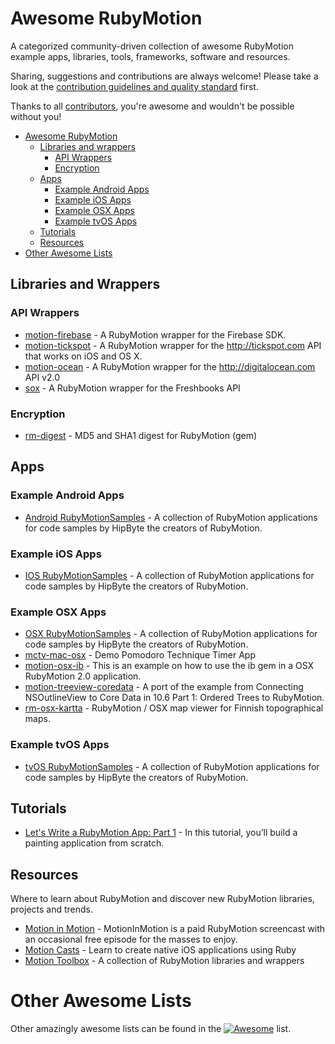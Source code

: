 # Awesome RubyMotion

A categorized community-driven collection of awesome RubyMotion example apps, libraries, tools, frameworks, software and resources.

Sharing, suggestions and contributions are always welcome! Please take a look at the [contribution guidelines and quality standard](https://github.com/motion-open-source/awesome-rubymotion/blob/master/CONTRIBUTING.md) first.

Thanks to all [contributors](https://github.com/motion-open-source/awesome-rubymotion/graphs/contributors), you're awesome and wouldn't be possible without you!

* [Awesome RubyMotion](#awesome-ruby)
  * [Libraries and wrappers](#libraries-and-wrappers)
    * [API Wrappers](#api-wrappers)
    * [Encryption](#encryption)
  * [Apps](#apps)
    * [Example Android Apps](#example-osx-apps)
    * [Example iOS Apps](#example-osx-apps)
    * [Example OSX Apps](#example-osx-apps)
    * [Example tvOS Apps](#example-osx-apps)
  * [Tutorials](#tutorials)
  * [Resources](#resources)
* [Other Awesome Lists](#other-awesome-lists)

## Libraries and Wrappers

### API Wrappers
* [motion-firebase](https://github.com/colinta/motion-firebase) - A RubyMotion wrapper for the Firebase SDK.
* [motion-tickspot](https://github.com/codelation/motion-tickspot) - A RubyMotion wrapper for the http://tickspot.com API that works on iOS and OS X.
* [motion-ocean](https://github.com/brianpattison/motion-ocean) - A RubyMotion wrapper for the http://digitalocean.com API v2.0
* [sox](https://github.com/brilliantfantastic/sox) - A RubyMotion wrapper for the Freshbooks API

### Encryption
* [rm-digest](https://github.com/tmeinlschmidt/rm-digest) - MD5 and SHA1 digest for RubyMotion (gem)

## Apps

### Example Android Apps
* [Android RubyMotionSamples](https://github.com/HipByte/RubyMotionSamples/tree/master/android) - A collection of RubyMotion applications for code samples by HipByte the creators of RubyMotion.

### Example iOS Apps
* [IOS RubyMotionSamples](https://github.com/HipByte/RubyMotionSamples/tree/master/ios) - A collection of RubyMotion applications for code samples by HipByte the creators of RubyMotion.

### Example OSX Apps

* [OSX RubyMotionSamples](https://github.com/HipByte/RubyMotionSamples/tree/master/osx) - A collection of RubyMotion applications for code samples by HipByte the creators of RubyMotion.
* [mctv-mac-osx](https://github.com/Motioncasts/mctv-mac-osx) - Demo Pomodoro Technique Timer App
* [motion-osx-ib](https://github.com/MarkVillacampa/motion-osx-ib) - This is an example on how to use the ib gem in a OSX RubyMotion 2.0 application.
* [motion-treeview-coredata](https://github.com/mipmip/motion-treeview-coredata) - A port of the example from Connecting NSOutlineView to Core Data in 10.6 Part 1: Ordered Trees to RubyMotion.
* [rm-osx-kartta](https://github.com/masal/rm-osx-kartta) - RubyMotion / OSX map viewer for Finnish topographical maps.

### Example tvOS Apps

* [tvOS RubyMotionSamples](https://github.com/HipByte/RubyMotionSamples/tree/master/tvos) - A collection of RubyMotion applications for code samples by HipByte the creators of RubyMotion.

## Tutorials
* [Let's Write a RubyMotion App: Part 1](http://code.tutsplus.com/tutorials/lets-write-a-rubymotion-app-part-1--cms-20612) - In this tutorial, you’ll build a painting application from scratch.

## Resources

Where to learn about RubyMotion and discover new RubyMotion libraries, projects and trends.

* [Motion in Motion](https://motioninmotion.tv) - MotionInMotion is a paid RubyMotion screencast with an occasional free episode for the masses to enjoy.
* [Motion Casts](http://motioncasts.com) - Learn to create native iOS applications using Ruby
* [Motion Toolbox](https://www.ruby-toolbox.com) - A collection of RubyMotion libraries and wrappers

# Other Awesome Lists

Other amazingly awesome lists can be found in the [![Awesome](https://cdn.rawgit.com/sindresorhus/awesome/d7305f38d29fed78fa85652e3a63e154dd8e8829/media/badge.svg)](https://github.com/sindresorhus/awesome) list.
